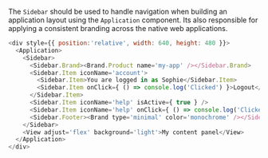The `Sidebar` should be used to handle navigation when building an application layout using the `Application` component. Its also responsible for applying a consistent branding across the native web applications.

```js
<div style={{ position:'relative', width: 640, height: 480 }}>
  <Application>
    <Sidebar>
      <Sidebar.Brand><Brand.Product name='my-app' /></Sidebar.Brand>
      <Sidebar.Item iconName='account'>
        <Sidebar.Item>You are logged in as Sophie</Sidebar.Item>
        <Sidebar.Item onClick={ () => console.log('Clicked') }>Logout</Sidebar.Item>
      </Sidebar.Item>
      <Sidebar.Item iconName='help' isActive={ true } />
      <Sidebar.Item iconName='help' onClick={ () => console.log('Clicked') } />
      <Sidebar.Footer><Brand type='minimal' color='monochrome' /></Sidebar.Footer>
    </Sidebar>
    <View adjust='flex' background='light'>My content panel</View>
  </Application>
</div>
```
